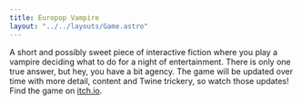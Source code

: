 ```yaml
---
title: Europop Vampire
layout: "../../layouts/Game.astro"
---
```


A short and possibly sweet piece of interactive fiction where you play a vampire deciding what to do for a night of entertainment. There is only one true answer, but hey, you have a bit agency. The game will be updated over time with more detail, content and Twine trickery, so watch those updates! Find the game on [itch.io](https://chrischinchilla.itch.io/europop-vampire).